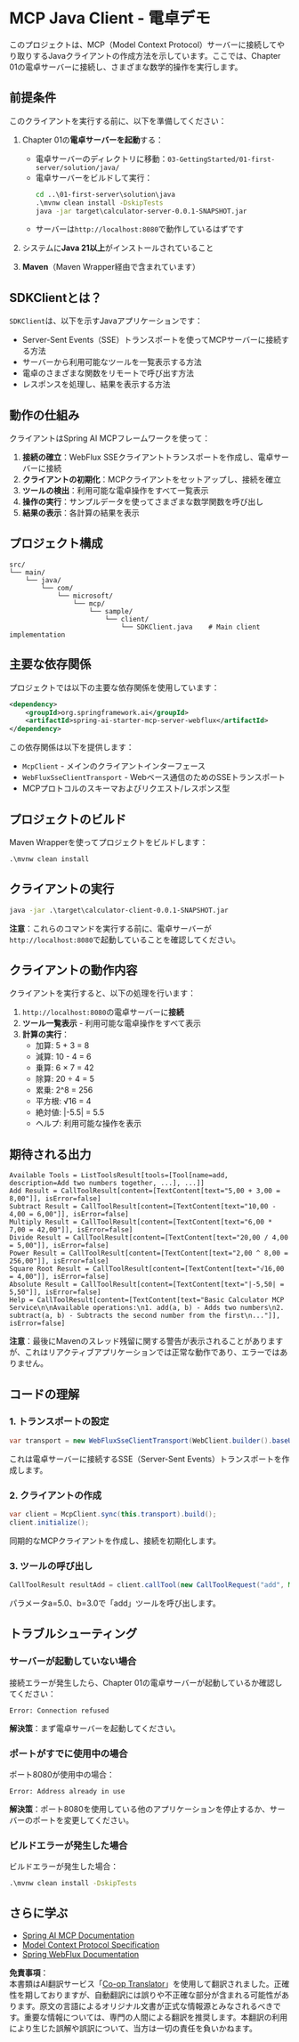 <!--
CO_OP_TRANSLATOR_METADATA:
{
  "original_hash": "7074b9f4c8cd147c1c10f569d8508c82",
  "translation_date": "2025-07-13T18:31:59+00:00",
  "source_file": "03-GettingStarted/02-client/solution/java/README.md",
  "language_code": "ja"
}
-->
# MCP Java Client - 電卓デモ

このプロジェクトは、MCP（Model Context Protocol）サーバーに接続してやり取りするJavaクライアントの作成方法を示しています。ここでは、Chapter 01の電卓サーバーに接続し、さまざまな数学的操作を実行します。

## 前提条件

このクライアントを実行する前に、以下を準備してください：

1. Chapter 01の**電卓サーバーを起動**する：
   - 電卓サーバーのディレクトリに移動：`03-GettingStarted/01-first-server/solution/java/`
   - 電卓サーバーをビルドして実行：
     ```cmd
     cd ..\01-first-server\solution\java
     .\mvnw clean install -DskipTests
     java -jar target\calculator-server-0.0.1-SNAPSHOT.jar
     ```
   - サーバーは`http://localhost:8080`で動作しているはずです

2. システムに**Java 21以上**がインストールされていること
3. **Maven**（Maven Wrapper経由で含まれています）

## SDKClientとは？

`SDKClient`は、以下を示すJavaアプリケーションです：
- Server-Sent Events（SSE）トランスポートを使ってMCPサーバーに接続する方法
- サーバーから利用可能なツールを一覧表示する方法
- 電卓のさまざまな関数をリモートで呼び出す方法
- レスポンスを処理し、結果を表示する方法

## 動作の仕組み

クライアントはSpring AI MCPフレームワークを使って：

1. **接続の確立**：WebFlux SSEクライアントトランスポートを作成し、電卓サーバーに接続
2. **クライアントの初期化**：MCPクライアントをセットアップし、接続を確立
3. **ツールの検出**：利用可能な電卓操作をすべて一覧表示
4. **操作の実行**：サンプルデータを使ってさまざまな数学関数を呼び出し
5. **結果の表示**：各計算の結果を表示

## プロジェクト構成

```
src/
└── main/
    └── java/
        └── com/
            └── microsoft/
                └── mcp/
                    └── sample/
                        └── client/
                            └── SDKClient.java    # Main client implementation
```

## 主要な依存関係

プロジェクトでは以下の主要な依存関係を使用しています：

```xml
<dependency>
    <groupId>org.springframework.ai</groupId>
    <artifactId>spring-ai-starter-mcp-server-webflux</artifactId>
</dependency>
```

この依存関係は以下を提供します：
- `McpClient` - メインのクライアントインターフェース
- `WebFluxSseClientTransport` - Webベース通信のためのSSEトランスポート
- MCPプロトコルのスキーマおよびリクエスト/レスポンス型

## プロジェクトのビルド

Maven Wrapperを使ってプロジェクトをビルドします：

```cmd
.\mvnw clean install
```

## クライアントの実行

```cmd
java -jar .\target\calculator-client-0.0.1-SNAPSHOT.jar
```

**注意**：これらのコマンドを実行する前に、電卓サーバーが`http://localhost:8080`で起動していることを確認してください。

## クライアントの動作内容

クライアントを実行すると、以下の処理を行います：

1. `http://localhost:8080`の電卓サーバーに**接続**
2. **ツール一覧表示** - 利用可能な電卓操作をすべて表示
3. **計算の実行**：
   - 加算: 5 + 3 = 8
   - 減算: 10 - 4 = 6
   - 乗算: 6 × 7 = 42
   - 除算: 20 ÷ 4 = 5
   - 累乗: 2^8 = 256
   - 平方根: √16 = 4
   - 絶対値: |-5.5| = 5.5
   - ヘルプ: 利用可能な操作を表示

## 期待される出力

```
Available Tools = ListToolsResult[tools=[Tool[name=add, description=Add two numbers together, ...], ...]]
Add Result = CallToolResult[content=[TextContent[text="5,00 + 3,00 = 8,00"]], isError=false]
Subtract Result = CallToolResult[content=[TextContent[text="10,00 - 4,00 = 6,00"]], isError=false]
Multiply Result = CallToolResult[content=[TextContent[text="6,00 * 7,00 = 42,00"]], isError=false]
Divide Result = CallToolResult[content=[TextContent[text="20,00 / 4,00 = 5,00"]], isError=false]
Power Result = CallToolResult[content=[TextContent[text="2,00 ^ 8,00 = 256,00"]], isError=false]
Square Root Result = CallToolResult[content=[TextContent[text="√16,00 = 4,00"]], isError=false]
Absolute Result = CallToolResult[content=[TextContent[text="|-5,50| = 5,50"]], isError=false]
Help = CallToolResult[content=[TextContent[text="Basic Calculator MCP Service\n\nAvailable operations:\n1. add(a, b) - Adds two numbers\n2. subtract(a, b) - Subtracts the second number from the first\n..."]], isError=false]
```

**注意**：最後にMavenのスレッド残留に関する警告が表示されることがありますが、これはリアクティブアプリケーションでは正常な動作であり、エラーではありません。

## コードの理解

### 1. トランスポートの設定
```java
var transport = new WebFluxSseClientTransport(WebClient.builder().baseUrl("http://localhost:8080"));
```
これは電卓サーバーに接続するSSE（Server-Sent Events）トランスポートを作成します。

### 2. クライアントの作成
```java
var client = McpClient.sync(this.transport).build();
client.initialize();
```
同期的なMCPクライアントを作成し、接続を初期化します。

### 3. ツールの呼び出し
```java
CallToolResult resultAdd = client.callTool(new CallToolRequest("add", Map.of("a", 5.0, "b", 3.0)));
```
パラメータa=5.0、b=3.0で「add」ツールを呼び出します。

## トラブルシューティング

### サーバーが起動していない場合
接続エラーが発生したら、Chapter 01の電卓サーバーが起動しているか確認してください：
```
Error: Connection refused
```
**解決策**：まず電卓サーバーを起動してください。

### ポートがすでに使用中の場合
ポート8080が使用中の場合：
```
Error: Address already in use
```
**解決策**：ポート8080を使用している他のアプリケーションを停止するか、サーバーのポートを変更してください。

### ビルドエラーが発生した場合
ビルドエラーが発生した場合：
```cmd
.\mvnw clean install -DskipTests
```

## さらに学ぶ

- [Spring AI MCP Documentation](https://docs.spring.io/spring-ai/reference/api/mcp/)
- [Model Context Protocol Specification](https://modelcontextprotocol.io/)
- [Spring WebFlux Documentation](https://docs.spring.io/spring-framework/docs/current/reference/html/web-reactive.html)

**免責事項**：  
本書類はAI翻訳サービス「[Co-op Translator](https://github.com/Azure/co-op-translator)」を使用して翻訳されました。正確性を期しておりますが、自動翻訳には誤りや不正確な部分が含まれる可能性があります。原文の言語によるオリジナル文書が正式な情報源とみなされるべきです。重要な情報については、専門の人間による翻訳を推奨します。本翻訳の利用により生じた誤解や誤訳について、当方は一切の責任を負いかねます。